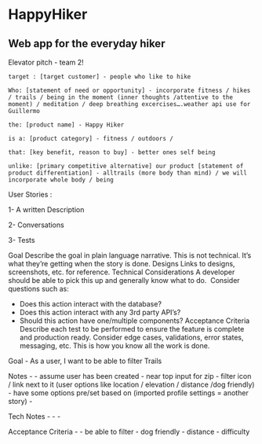 # HappyHiker
Web app for the everyday hiker
------------------------------
Elevator pitch - team 2!

	target : [target customer] - people who like to hike
	
	Who: [statement of need or opportunity] - incorporate fitness / hikes / trails / being in the moment (inner thoughts /attentive to the moment) / meditation / deep breathing excercises….weather api use for Guillermo

	the: [product name] - Happy Hiker

	is a: [product category] - fitness / outdoors / 

	that: [key benefit, reason to buy] - better ones self being 

	unlike: [primary competitive alternative] our product [statement of product differentiation] - alltrails (more body than mind) / we will incorporate whole body / being 
	


User Stories :

1- A written Description 

2- Conversations 

3- Tests


Goal
Describe the goal in plain language narrative. This is not technical. It’s what they’re getting when the story is done.
Designs
Links to designs, screenshots, etc. for reference.
Technical Considerations
A developer should be able to pick this up and generally know what to do.  Consider questions such as:
* Does this action interact with the database?
* Does this action interact with any 3rd party API’s?
* Should this action have one/multiple components?
Acceptance Criteria
Describe each test to be performed to ensure the feature is complete and production ready. Consider edge cases, validations, error states, messaging, etc. This is how you know all the work is done.



Goal - As a user, I want to be able to filter Trails 
	
Notes -
	- assume user has been created 
	- near top input for zip
	- filter icon / link next to it (user options like location / elevation / distance /dog friendly)
	- have some options pre/set based on (imported profile settings = another story)
	-

Tech Notes -
	-
	- 

Acceptance Criteria -
	- be able to filter 
		- dog friendly
		- distance
		- difficulty